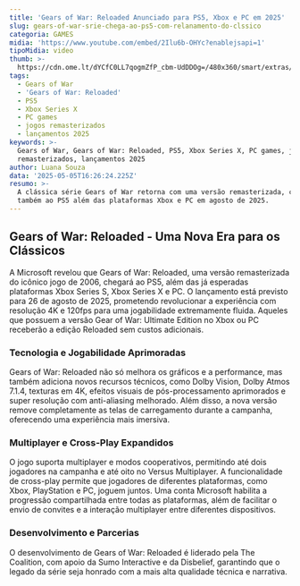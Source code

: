 ```yaml
---
title: 'Gears of War: Reloaded Anunciado para PS5, Xbox e PC em 2025'
slug: gears-of-war-srie-chega-ao-ps5-com-relanamento-do-clssico
categoria: GAMES
midia: 'https://www.youtube.com/embed/2Ilu6b-OHYc?enablejsapi=1'
tipoMidia: video
thumb: >-
  https://cdn.ome.lt/dYCfC0LL7qogmZfP_cbm-UdDDOg=/480x360/smart/extras/conteudos/Captura_de_tela_2025-05-05_130512.png
tags:
  - Gears of War
  - 'Gears of War: Reloaded'
  - PS5
  - Xbox Series X
  - PC games
  - jogos remasterizados
  - lançamentos 2025
keywords: >-
  Gears of War, Gears of War: Reloaded, PS5, Xbox Series X, PC games, jogos
  remasterizados, lançamentos 2025
author: Luana Souza
data: '2025-05-05T16:26:24.225Z'
resumo: >-
  A clássica série Gears of War retorna com uma versão remasterizada, chegando
  também ao PS5 além das plataformas Xbox e PC em agosto de 2025.
---
```


## Gears of War: Reloaded - Uma Nova Era para os Clássicos

A Microsoft revelou que Gears of War: Reloaded, uma versão remasterizada do icônico jogo de 2006, chegará ao PS5, além das já esperadas plataformas Xbox Series S, Xbox Series X e PC. O lançamento está previsto para 26 de agosto de 2025, prometendo revolucionar a experiência com resolução 4K e 120fps para uma jogabilidade extremamente fluida. Aqueles que possuem a versão Gear of War: Ultimate Edition no Xbox ou PC receberão a edição Reloaded sem custos adicionais.

### Tecnologia e Jogabilidade Aprimoradas

Gears of War: Reloaded não só melhora os gráficos e a performance, mas também adiciona novos recursos técnicos, como Dolby Vision, Dolby Atmos 7.1.4, texturas em 4K, efeitos visuais de pós-processamento aprimorados e super resolução com anti-aliasing melhorado. Além disso, a nova versão remove completamente as telas de carregamento durante a campanha, oferecendo uma experiência mais imersiva.

### Multiplayer e Cross-Play Expandidos

O jogo suporta multiplayer e modos cooperativos, permitindo até dois jogadores na campanha e até oito no Versus Multiplayer. A funcionalidade de cross-play permite que jogadores de diferentes plataformas, como Xbox, PlayStation e PC, joguem juntos. Uma conta Microsoft habilita a progressão compartilhada entre todas as plataformas, além de facilitar o envio de convites e a interação multiplayer entre diferentes dispositivos.

### Desenvolvimento e Parcerias

O desenvolvimento de Gears of War: Reloaded é liderado pela The Coalition, com apoio da Sumo Interactive e da Disbelief, garantindo que o legado da série seja honrado com a mais alta qualidade técnica e narrativa.
